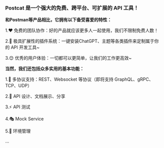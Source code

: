 ### Postcat 是一个强大的免费、跨平台、可扩展的 API 工具！

**和Postman等产品相比，它拥有以下备受喜爱的特性：**

1.❤️ 免费的团队协作：好的产品就应该更多人一起使用，我们不限制免费人数！



2.🚀 极具扩展性的插件系统：一键安装ChatGPT、主题等各类插件来定制属于你的 API 开发工具~



3.😊 优秀的用户体验：一切都可以更简单，让我们的工作更高效~

**当然，我们还包括众多实用的基本功能：**

1.🍩 多协议支持：REST、Websocket 等协议（即将支持 GraphQL、gRPC、TCP、UDP）  

2.📕 API 设计、文档展示、分享  

3.⚡ API 测试

4.🎭 Mock Service

5.🙌 环境管理


...



